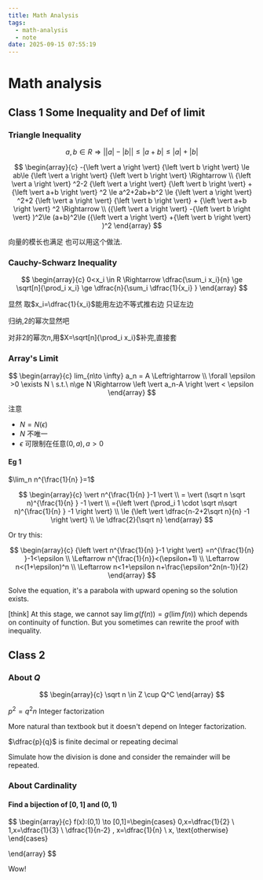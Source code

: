 ```yaml
---
title: Math Analysis
tags:
  - math-analysis
  - note
date: 2025-09-15 07:55:19
---
```


# Math analysis

## Class 1 Some Inequality and Def of limit

### Triangle Inequality

<div class='cbox'>

$$
a,b\in R  \Rightarrow {\left \vert {\left \vert a \right \vert} -{\left \vert b \right \vert}   \right \vert}  \le  {\left \vert a+b \right \vert} \leq {\left \vert a \right \vert} + {\left \vert b \right \vert}
$$

</div>

<div class='pbox'>

$$
\begin{array}{c}
    -{\left \vert a \right \vert} {\left \vert b \right \vert} \le ab\le {\left \vert a \right \vert} {\left \vert b \right \vert}
 \Rightarrow  \\
{\left \vert a \right \vert} ^2-2 {\left \vert a \right \vert} {\left \vert b \right \vert}  + {\left \vert a+b \right \vert} ^2
\le a^2+2ab+b^2 
\le {\left \vert a \right \vert} ^2+2 {\left \vert a \right \vert} {\left \vert b \right \vert}  + {\left \vert a+b \right \vert} ^2 \Rightarrow  \\
({\left \vert a \right \vert} -{\left \vert b \right \vert} )^2\le (a+b)^2\le ({\left \vert a \right \vert} +{\left \vert b \right \vert} )^2
\end{array}
$$


</div>

向量的模长也满足 也可以用这个做法.

### Cauchy-Schwarz Inequality

<div class='cbox'>

$$
\begin{array}{c}
0<x_i \in R  \Rightarrow 
\dfrac{\sum_i x_i}{n} \ge \sqrt[n]{\prod_i x_i} \ge \dfrac{n}{\sum_i \dfrac{1}{x_i} }  
\end{array}
$$


</div>

<div class='pbox'>

显然 取$x_i=\dfrac{1}{x_i}$能用左边不等式推右边 只证左边

归纳,$2$的幂次显然吧

对非$2$的幂次$n$,用$X=\sqrt[n]{\prod_i x_i}$补完,直接套

</div>

### Array's Limit

<div class='cbox'>

$$
\begin{array}{c}
lim_{n\to \infty} a_n = A  \Leftrightarrow  \\
\forall \epsilon >0 \exists N \ s.t.\ 
n\ge N  \Rightarrow \left \vert a_n-A \right \vert < \epsilon
\end{array}
$$

</div>

注意
- $N=N(\epsilon)$
- $N$ 不唯一
- $\epsilon$ 可限制在任意$(0,a),a>0$

#### Eg 1

<div class='cbox'>

$\lim_n n^{\frac{1}{n} }=1$


</div>

<div class='pbox'>

$$
\begin{array}{c}
\vert n^{\frac{1}{n} }-1 \vert  \\
= \vert (\sqrt n \sqrt n)^{\frac{1}{n} } -1 \vert \\
={\left \vert (\prod_i 1 \cdot \sqrt n\sqrt n)^{\frac{1}{n} } -1 \right \vert}  \\
\le {\left \vert \dfrac{n-2+2\sqrt n}{n}  -1 \right \vert}  \\
\le \dfrac{2}{\sqrt n} 
\end{array}
$$

Or try this:

$$
\begin{array}{c}
{\left \vert n^{\frac{1}{n} }-1 \right \vert} =n^{\frac{1}{n} }-1<\epsilon \\
\Leftarrow  n^{\frac{1}{n}}<(\epsilon+1) \\
\Leftarrow  n<(1+\epsilon)^n \\
\Leftarrow n<1+\epsilon n+\frac{\epsilon^2n(n-1)}{2} 
\end{array}
$$

Solve the equation, it's a parabola with upward opening so the solution exists.

</div>

[think] At this stage, we cannot say $\lim g(f(n))=g(\lim f(n))$ which depends on continuity of function. But you sometimes can rewrite the proof with inequality.

## Class 2

### About $Q$

<div class='cbox'>

$$
\begin{array}{c}
\sqrt n \in Z \cup Q^C
\end{array}
$$

</div>

<div class='pbox'>

$p^2=q^2n$ Integer factorization

More natural than textbook but it doesn't depend on Integer factorization.

</div>

<div class='cbox'>

$\dfrac{p}{q}$ is finite decimal or repeating decimal

</div>

<div class='pbox'>

Simulate how the division is done and consider the remainder will be repeated.

</div>

### About Cardinality

<div class='cbox'>

#### Find a bijection of $[0,1]$ and $(0,1)$

</div>

<div class='pbox'>


$$
\begin{array}{c}
f(x):(0,1) \to [0,1]=\begin{cases}
0,x=\dfrac{1}{2} \\
1,x=\dfrac{1}{3} \\
\dfrac{1}{n-2} , x=\dfrac{1}{n} \\
x, \text{otherwise}
\end{cases}

\end{array}
$$

</div>

Wow!

